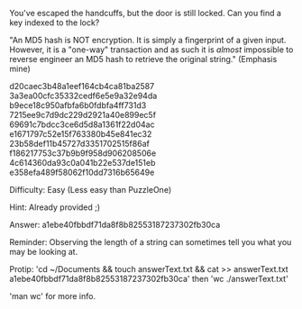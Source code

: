 You've escaped the handcuffs, but the door is still locked.  Can you find a key indexed to the lock?

"An MD5 hash is NOT encryption. It is simply a fingerprint of a given input. However, it is a "one-way" transaction and as such it is _almost_ impossible to reverse engineer an MD5 hash to retrieve the original string."  (Emphasis mine)

d20caec3b48a1eef164cb4ca81ba2587
3a3ea00cfc35332cedf6e5e9a32e94da
b9ece18c950afbfa6b0fdbfa4ff731d3
7215ee9c7d9dc229d2921a40e899ec5f
69691c7bdcc3ce6d5d8a1361f22d04ac
e1671797c52e15f763380b45e841ec32
23b58def11b45727d3351702515f86af
f186217753c37b9b9f958d906208506e
4c614360da93c0a041b22e537de151eb
e358efa489f58062f10dd7316b65649e

Difficulty: Easy (Less easy than PuzzleOne)

Hint: Already provided ;)

Answer: a1ebe40fbbdf71da8f8b82553187237302fb30ca

Reminder: Observing the length of a string can sometimes tell you what you may be looking at.

Protip: 'cd ~/Documents && touch answerText.txt && cat >> answerText.txt a1ebe40fbbdf71da8f8b82553187237302fb30ca' then 'wc ./answerText.txt' 

'man wc' for more info.